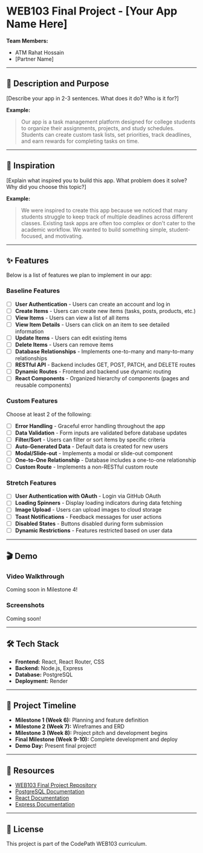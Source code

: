 # WEB103 Final Project - [Your App Name Here]

**Team Members:**
- ATM Rahat Hossain
- [Partner Name]

---

## 📝 Description and Purpose

[Describe your app in 2-3 sentences. What does it do? Who is it for?]

**Example:**
> Our app is a task management platform designed for college students to organize their assignments, projects, and study schedules. Students can create custom task lists, set priorities, track deadlines, and earn rewards for completing tasks on time.

---

## 🎨 Inspiration

[Explain what inspired you to build this app. What problem does it solve? Why did you choose this topic?]

**Example:**
> We were inspired to create this app because we noticed that many students struggle to keep track of multiple deadlines across different classes. Existing task apps are often too complex or don't cater to the academic workflow. We wanted to build something simple, student-focused, and motivating.

---

## ✨ Features

Below is a list of features we plan to implement in our app:

### Baseline Features

- [ ] **User Authentication** - Users can create an account and log in
- [ ] **Create Items** - Users can create new items (tasks, posts, products, etc.)
- [ ] **View Items** - Users can view a list of all items
- [ ] **View Item Details** - Users can click on an item to see detailed information
- [ ] **Update Items** - Users can edit existing items
- [ ] **Delete Items** - Users can remove items
- [ ] **Database Relationships** - Implements one-to-many and many-to-many relationships
- [ ] **RESTful API** - Backend includes GET, POST, PATCH, and DELETE routes
- [ ] **Dynamic Routes** - Frontend and backend use dynamic routing
- [ ] **React Components** - Organized hierarchy of components (pages and reusable components)

### Custom Features

Choose at least 2 of the following:

- [ ] **Error Handling** - Graceful error handling throughout the app
- [ ] **Data Validation** - Form inputs are validated before database updates
- [ ] **Filter/Sort** - Users can filter or sort items by specific criteria
- [ ] **Auto-Generated Data** - Default data is created for new users
- [ ] **Modal/Slide-out** - Implements a modal or slide-out component
- [ ] **One-to-One Relationship** - Database includes a one-to-one relationship
- [ ] **Custom Route** - Implements a non-RESTful custom route

### Stretch Features

- [ ] **User Authentication with OAuth** - Login via GitHub OAuth
- [ ] **Loading Spinners** - Display loading indicators during data fetching
- [ ] **Image Upload** - Users can upload images to cloud storage
- [ ] **Toast Notifications** - Feedback messages for user actions
- [ ] **Disabled States** - Buttons disabled during form submission
- [ ] **Dynamic Restrictions** - Features restricted based on user data

---

## 🎬 Demo

### Video Walkthrough

Coming soon in Milestone 4!

### Screenshots

Coming soon!

---

## 🛠️ Tech Stack

- **Frontend:** React, React Router, CSS
- **Backend:** Node.js, Express
- **Database:** PostgreSQL
- **Deployment:** Render

---

## 📅 Project Timeline

- **Milestone 1 (Week 6):** Planning and feature definition
- **Milestone 2 (Week 7):** Wireframes and ERD
- **Milestone 3 (Week 8):** Project pitch and development begins
- **Final Milestone (Week 9-10):** Complete development and deploy
- **Demo Day:** Present final project!

---

## 📖 Resources

- [WEB103 Final Project Repository](https://github.com/codepath/web103_finalproject)
- [PostgreSQL Documentation](https://www.postgresql.org/docs/)
- [React Documentation](https://react.dev/)
- [Express Documentation](https://expressjs.com/)

---

## 📄 License

This project is part of the CodePath WEB103 curriculum.
